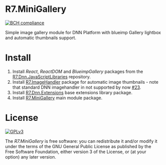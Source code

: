 # R7.MiniGallery

[![BCH compliance](https://bettercodehub.com/edge/badge/roman-yagodin/R7.MiniGallery)](https://bettercodehub.com/)

Simple image gallery module for DNN Platform with blueimp Gallery lightbox and automatic thumbnails support.

# Install

1. Install *React*, *ReactDOM* and *BlueimpGallery* packages from the [R7.Dnn.JavaScriptLibraries](https://github.com/roman-yagodin/R7.Dnn.JavaScriptLibraries/releases) repository.
2. Install [R7.ImageHandler](https://github.com/roman-yagodin/R7.ImageHandler) package for automatic image thumbnails -
 note that standard DNN imagehandler in not supported by now [#23](https://github.com/roman-yagodin/R7.MiniGallery/issues/23).
3. Install [R7.Dnn.Extensions](https://github.com/roman-yagodin/R7.Dnn.Extensions/releases) base extensions library package.
4. Install [R7.MiniGallery](https://github.com/roman-yagodin/R7.MiniGallery/releases) main module package.

# License

[![GPLv3](http://www.gnu.org/graphics/gplv3-127x51.png)](http://www.gnu.org/licenses/gpl.txt)

The *R7.MiniGallery* is free software: you can redistribute it and/or modify it under the terms of
the GNU General Public License as published by the Free Software Foundation, either version 3 of the License,
or (at your option) any later version.
